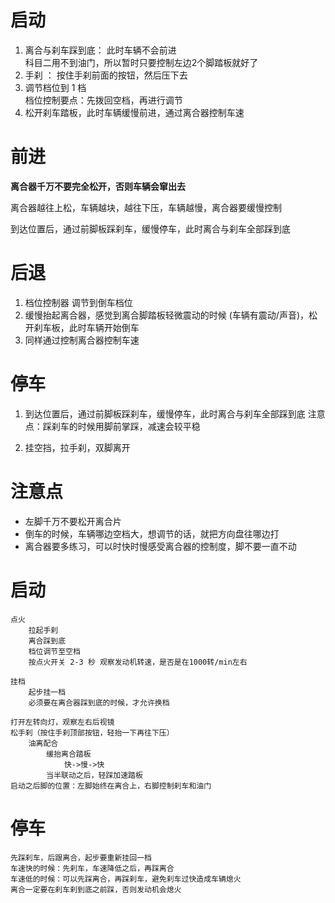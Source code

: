 # 启动
1. 离合与刹车踩到底： 此时车辆不会前进  
    科目二用不到油门，所以暂时只要控制左边2个脚踏板就好了
2. 手刹 ： 按住手刹前面的按钮，然后压下去
3. 调节档位到 1 档  
    档位控制要点：先拨回空档，再进行调节
4. 松开刹车踏板，此时车辆缓慢前进，通过离合器控制车速

# 前进
**离合器千万不要完全松开，否则车辆会窜出去**  

离合器越往上松，车辆越块，越往下压，车辆越慢，离合器要缓慢控制
  
到达位置后，通过前脚板踩刹车，缓慢停车，此时离合与刹车全部踩到底

# 后退
1. 档位控制器 调节到倒车档位
2. 缓慢抬起离合器，感觉到离合脚踏板轻微震动的时候 (车辆有震动/声音)，松开刹车板，此时车辆开始倒车
3. 同样通过控制离合器控制车速

# 停车
1. 到达位置后，通过前脚板踩刹车，缓慢停车，此时离合与刹车全部踩到底
   注意点：踩刹车的时候用脚前掌踩，减速会较平稳

2. 挂空挡，拉手刹，双脚离开


# 注意点
* 左脚千万不要松开离合片  
* 倒车的时候，车辆哪边空档大，想调节的话，就把方向盘往哪边打  
* 离合器要多练习，可以时快时慢感受离合器的控制度，脚不要一直不动

# 启动
    点火  
        拉起手刹  
        离合踩到底  
        档位调节至空档  
        按点火开关 2-3 秒 观察发动机转速，是否是在1000转/min左右
        
    挂档  
        起步挂一档  
        必须要在离合器踩到底的时候，才允许换档
        
    打开左转向灯，观察左右后视镜
    松手刹（按住手刹顶部按钮，轻抬一下再往下压）  
        油离配合
            缓抬离合踏板  
                快->慢->快
            当半联动之后，轻踩加速踏板
    启动之后脚的位置：左脚始终在离合上，右脚控制刹车和油门
# 停车
	先踩刹车，后跟离合，起步要重新挂回一档
	车速快的时候：先刹车，车速降低之后，再踩离合
	车速低的时候：可以先踩离合，再踩刹车，避免刹车过快造成车辆熄火
	离合一定要在刹车刹到底之前踩，否则发动机会熄火